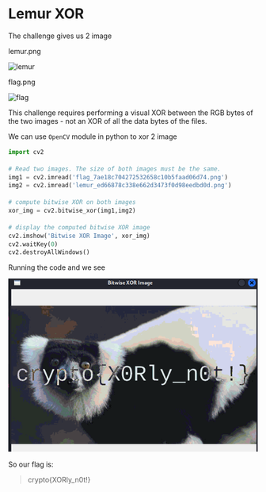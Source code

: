 # Lemur XOR
The challenge gives us 2 image 

lemur.png

![lemur]('https://cryptohack.org/static/challenges/lemur_ed66878c338e662d3473f0d98eedbd0d.png')

flag.png

![flag]('https://cryptohack.org/static/challenges/flag_7ae18c704272532658c10b5faad06d74.png')


This challenge requires performing a visual XOR between the RGB bytes of the two images - not an XOR of all the data bytes of the files.

We can use `OpenCV` module in python to xor 2 image

```py
import cv2

# Read two images. The size of both images must be the same.
img1 = cv2.imread('flag_7ae18c704272532658c10b5faad06d74.png')
img2 = cv2.imread('lemur_ed66878c338e662d3473f0d98eedbd0d.png')

# compute bitwise XOR on both images
xor_img = cv2.bitwise_xor(img1,img2)

# display the computed bitwise XOR image
cv2.imshow('Bitwise XOR Image', xor_img)
cv2.waitKey(0)
cv2.destroyAllWindows()
```

Running the code and we see

![screenshot](./Screenshot%202023-05-30%20201221.png)

So our flag is:

>crypto{XORly_n0t!}


